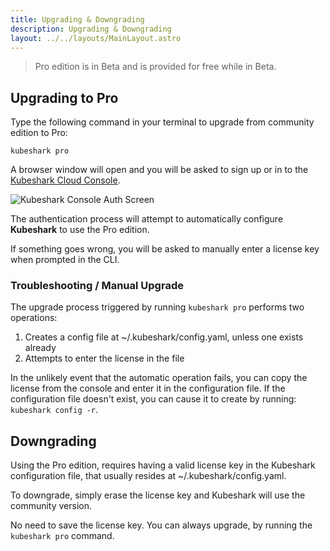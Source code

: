 ```yaml
---
title: Upgrading & Downgrading
description: Upgrading & Downgrading
layout: ../../layouts/MainLayout.astro
---
```

> Pro edition is in Beta and is provided for free while in Beta.

## Upgrading to Pro

Type the following command in your terminal to upgrade from community edition to Pro:

```shell
kubeshark pro
```

A browser window will open and you will be asked to sign up or in to the [Kubeshark Cloud Console](https://console.kubeshark.co).

![Kubeshark Console Auth Screen](/auth.png)

The authentication process will attempt to automatically configure **Kubeshark** to use the Pro edition.

If something goes wrong, you will be asked to manually enter a license key when prompted in the CLI.

### Troubleshooting / Manual Upgrade

The upgrade process triggered by running `kubeshark pro` performs two operations:
1. Creates a config file at ~/.kubeshark/config.yaml, unless one exists already
2. Attempts to enter the license in the file

In the unlikely event that the automatic operation fails, you can copy the license from the console and enter it in the configuration file. If the configuration file doesn't exist, you can cause it to create by running: `kubeshark config -r`.

## Downgrading

Using the Pro edition, requires having a valid license key in the Kubeshark configuration file, that usually resides at ~/.kubeshark/config.yaml.

To downgrade, simply erase the license key and Kubeshark will use the community version.

No need to save the license key. You can always upgrade, by running the `kubeshark pro` command.





